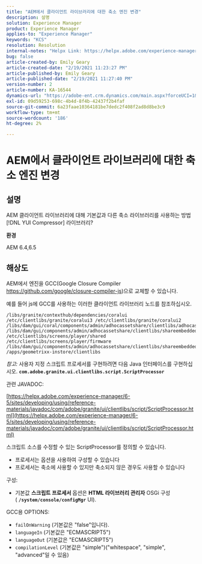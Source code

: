 ```yaml
---
title: "AEM에서 클라이언트 라이브러리에 대한 축소 엔진 변경"
description: 설명
solution: Experience Manager
product: Experience Manager
applies-to: "Experience Manager"
keywords: "KCS"
resolution: Resolution
internal-notes: "Helpx Link: https://helpx.adobe.com/experience-manager/kb/how-to-change-the-minification-engine-for-client-libraries-in-AEM.html"
bug: false
article-created-by: Emily Geary
article-created-date: "2/19/2021 11:23:27 PM"
article-published-by: Emily Geary
article-published-date: "2/19/2021 11:27:40 PM"
version-number: 2
article-number: KA-16544
dynamics-url: "https://adobe-ent.crm.dynamics.com/main.aspx?forceUCI=1&pagetype=entityrecord&etn=knowledgearticle&id=841cea73-0973-eb11-a812-00224809aac7"
exl-id: 09d59253-698c-4b4d-8f4b-42437f2b4faf
source-git-commit: 6a23faae10364181be7dedc2f408f2ad8d8be3c9
workflow-type: tm+mt
source-wordcount: '186'
ht-degree: 2%

---
```


# AEM에서 클라이언트 라이브러리에 대한 축소 엔진 변경

## 설명


AEM 클라이언트 라이브러리에 대해 기본값과 다른 축소 라이브러리를 사용하는 방법 [!DNL YUI Compressor] 라이브러리?

<b>환경</b>

AEM 6.4,6.5


## 해상도


AEM에서 엔진을 GCC(Google Closure Compiler https://github.com/google/closure-compiler-js)으로 교체할 수 있습니다.

예를 들어 js에 GCC를 사용하는 이러한 클라이언트 라이브러리 노드를 참조하십시오.

```
/libs/granite/contexthub/dependencies/coralui /etc/clientlibs/granite/coralui3 /etc/clientlibs/granite/coralui2 /libs/dam/gui/coral/components/admin/adhocassetshare/clientlibs/adhocassetshare /libs/dam/gui/components/admin/adhocassetshare/clientlibs/shareembedded /etc/clientlibs/screens/player/shared /etc/clientlibs/screens/player/firmware /libs/dam/gui/components/admin/adhocassetshare/clientlibs/shareembeddedpreview /apps/geometrixx-instore/clientlibs
```


*참고:* 사용자 지정 스크립트 프로세서를 구현하려면 다음 Java 인터페이스를 구현하십시오. <b>`com.adobe.granite.ui.clientlibs.script.ScriptProcessor`</b>



관련 JAVADOC:

[https://helpx.adobe.com/experience-manager/6-5/sites/developing/using/reference-materials/javadoc/com/adobe/granite/ui/clientlibs/script/ScriptProcessor.html](https://helpx.adobe.com/experience-manager/6-5/sites/developing/using/reference-materials/javadoc/com/adobe/granite/ui/clientlibs/script/ScriptProcessor.html)

스크립트 소스를 수정할 수 있는 ScriptProcessor를 정의할 수 있습니다.

- 프로세서는 옵션을 사용하여 구성할 수 있습니다
- 프로세서는 축소에 사용할 수 있지만 축소되지 않은 경우도 사용할 수 있습니다




구성:

- 기본값 <b>스크립트 프로세서 </b>옵션은 <b>HTML 라이브러리 관리자</b> OSGi 구성( <b>`/system/console/configMgr`</b> UI).




GCC용 OPTIONS:

- `failOnWarning` (기본값은 &quot;false&quot;입니다).
- `languageIn` (기본값은 &quot;ECMASCRIPT5&quot;)
- `languageOut` (기본값은 &quot;ECMASCRIPT5&quot;)
- `compilationLevel` (기본값은 &quot;simple&quot;)(&quot;whitespace&quot;, &quot;simple&quot;, &quot;advanced&quot;일 수 있음)
